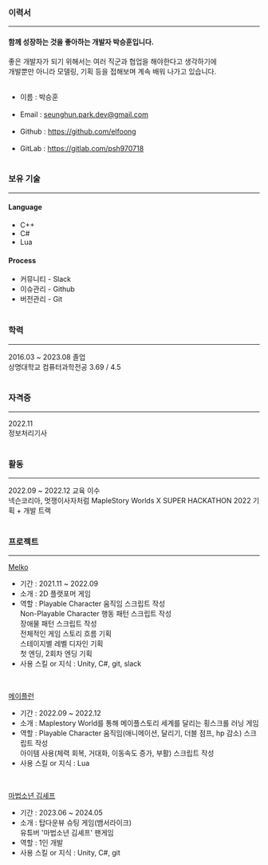 ### 이력서
---
#### 함께 성장하는 것을 좋아하는 개발자 박승훈입니다.

좋은 개발자가 되기 위해서는 여러 직군과 협업을 해야한다고 생각하기에<br/>개발뿐만 아니라 모델링, 기획 등을 접해보며 계속 배워 나가고 있습니다.<br/><br/>
  * 이름 : 박승훈<br/><br/>
  * Email : seunghun.park.dev@gmail.com<br/><br/>
  * Github : https://github.com/elfoong<br/><br/>
  * GitLab : https://gitlab.com/psh970718<br/><br/>

### 보유 기술
---
#### Language
  * C++
  * C#
  * Lua

#### Process

  * 커뮤니티 - Slack
  * 이슈관리 - Github
  * 버전관리 - Git
<br/><br/>

### 학력
---
2016.03 ~ 2023.08 졸업 <br/>
상명대학교 컴퓨터과학전공 3.69 / 4.5
<br/><br/>

### 자격증
---
2022.11<br/>
정보처리기사
<br/><br/>

### 활동
---
2022.09 ~ 2022.12 교육 이수<br/>
넥슨코리아, 멋쟁이사자처럼 MapleStory Worlds X SUPER HACKATHON 2022 기획 + 개발 트랙
<br/><br/>

### 프로젝트
---
[Melko](https://gitlab.com/yeonk33/melko)<br/>
  * 기간 : 2021.11 ~ 2022.09
  * 소개 : 2D 플랫포머 게임 
  * 역할 : Playable Character 움직임 스크립트 작성 <br/>
Non-Playable Character 행동 패턴 스크립트 작성 <br/>
장애물 패턴 스크립트 작성 <br/>
전체적인 게임 스토리 흐름 기획 <br/>
스테이지별 레벨 디자인 기획 <br/>
첫 엔딩, 2회차 엔딩 기획 <br/>
  * 사용 스킬 or 지식 : Unity, C#, git, slack
<br/>

[메이플런](https://maplestoryworlds.nexon.com/ko/play/856fe59650c24dbcab24e3403f886f6f/?utm_source=nexon_homepage&utm_medium=banners&utm_campaign=KSL&utm_content=central_city)<br/>
  * 기간 : 2022.09 ~ 2022.12
  * 소개 : Maplestory World를 통해 메이플스토리 세계를 달리는 횡스크롤 러닝 게임
  * 역할 : Playable Character 움직임(애니메이션, 달리기, 더블 점프, hp 감소) 스크립트 작성 <br/>
  아이템 사용(체력 회복, 거대화, 이동속도 증가, 부활) 스크립트 작성
  * 사용 스킬 or 지식 : Lua
<br/>

[마법소년 김셰프](https://gitlab.com/psh970718/magicchef)<br/>
  * 기간 : 2023.06 ~ 2024.05
  * 소개 :   탑다운뷰 슈팅 게임(뱀서라이크) <br/>
  유튜버 '마법소년 김셰프' 팬게임
  * 역할 : 1인 개발
  * 사용 스킬 or 지식 : Unity, C#, git
<br/>

